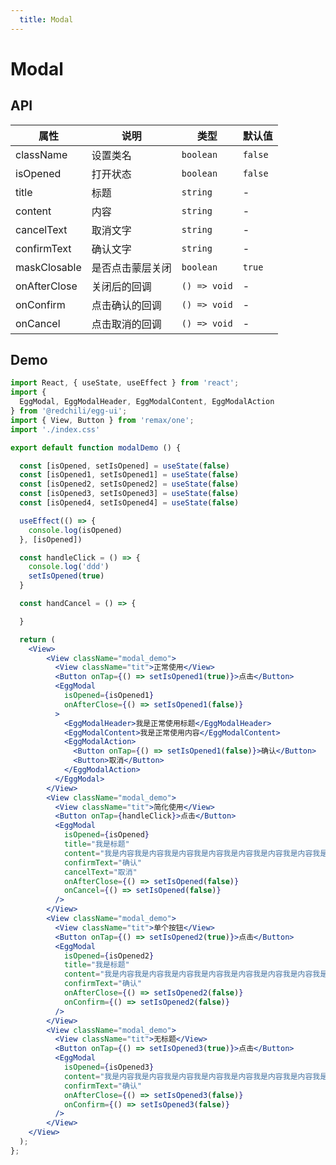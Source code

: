 ```yaml
---
  title: Modal
---
```


# Modal

## API

| 属性 | 说明 | 类型 | 默认值 |
| --- | --- | ---- | --- |
| className | 设置类名 | `boolean` | `false` |
| isOpened | 打开状态 | `boolean` | `false` |
| title | 标题 | `string` | - |
| content | 内容 | `string` | - |
| cancelText | 取消文字 | `string` | - |
| confirmText | 确认文字 | `string` | - |
| maskClosable | 是否点击蒙层关闭 | `boolean` | `true` |
| onAfterClose | 关闭后的回调 | `() => void` | - |
| onConfirm | 点击确认的回调 | `() => void` | - |
| onCancel | 点击取消的回调 | `() => void` | - |

## Demo

```jsx
import React, { useState, useEffect } from 'react';
import { 
  EggModal, EggModalHeader, EggModalContent, EggModalAction 
} from '@redchili/egg-ui';
import { View, Button } from 'remax/one';
import './index.css'

export default function modalDemo () {

  const [isOpened, setIsOpened] = useState(false)
  const [isOpened1, setIsOpened1] = useState(false)
  const [isOpened2, setIsOpened2] = useState(false)
  const [isOpened3, setIsOpened3] = useState(false)
  const [isOpened4, setIsOpened4] = useState(false)

  useEffect(() => {
    console.log(isOpened)
  }, [isOpened])

  const handleClick = () => {
    console.log('ddd')
    setIsOpened(true)
  }

  const handCancel = () => {

  }

  return (
    <View>
        <View className="modal_demo">
          <View className="tit">正常使用</View>
          <Button onTap={() => setIsOpened1(true)}>点击</Button>
          <EggModal
            isOpened={isOpened1}
            onAfterClose={() => setIsOpened1(false)}
          >
            <EggModalHeader>我是正常使用标题</EggModalHeader>
            <EggModalContent>我是正常使用内容</EggModalContent>
            <EggModalAction>
              <Button onTap={() => setIsOpened1(false)}>确认</Button>
              <Button>取消</Button>
            </EggModalAction>
          </EggModal>
        </View>
        <View className="modal_demo">
          <View className="tit">简化使用</View>
          <Button onTap={handleClick}>点击</Button>
          <EggModal
            isOpened={isOpened}
            title="我是标题"
            content="我是内容我是内容我是内容我是内容我是内容我是内容我是内容我是内容我是内容我是内容我是内容我是内容我是内容我是内容我是内容我是内容我是内容我是内容"
            confirmText="确认"
            cancelText="取消"
            onAfterClose={() => setIsOpened(false)}
            onCancel={() => setIsOpened(false)}
          />
        </View>
        <View className="modal_demo">
          <View className="tit">单个按钮</View>
          <Button onTap={() => setIsOpened2(true)}>点击</Button>
          <EggModal
            isOpened={isOpened2}
            title="我是标题"
            content="我是内容我是内容我是内容我是内容我是内容我是内容我是内容我是内容我是内容我是内容我是内容我是内容我是内容我是内容我是内容我是内容我是内容我是内容"
            confirmText="确认"
            onAfterClose={() => setIsOpened2(false)}
            onConfirm={() => setIsOpened2(false)}
          />
        </View>
        <View className="modal_demo">
          <View className="tit">无标题</View>
          <Button onTap={() => setIsOpened3(true)}>点击</Button>
          <EggModal
            isOpened={isOpened3}
            content="我是内容我是内容我是内容我是内容我是内容我是内容我是内容我是内容我是内容我是内容我是内容我是内容我是内容我是内容我是内容我是内容我是内容我是内容"
            confirmText="确认"
            onAfterClose={() => setIsOpened3(false)}
            onConfirm={() => setIsOpened3(false)}
          />
        </View>
    </View>
  );
};

```
